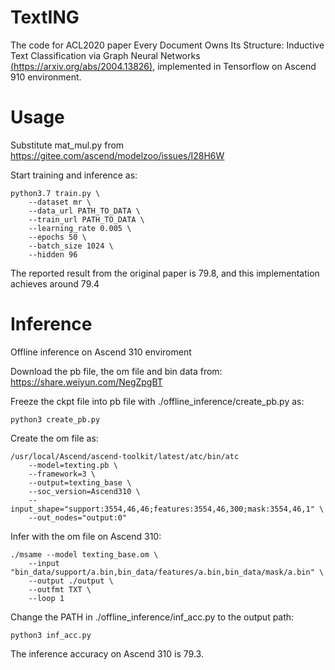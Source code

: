 # TextING

The code for ACL2020 paper Every Document Owns Its Structure: Inductive Text Classification via Graph Neural Networks [(https://arxiv.org/abs/2004.13826)](https://arxiv.org/abs/2004.13826), implemented in Tensorflow on Ascend 910 environment.

# Usage 

Substitute mat_mul.py from https://gitee.com/ascend/modelzoo/issues/I28H6W

Start training and inference as:

```
python3.7 train.py \
	--dataset mr \
	--data_url PATH_TO_DATA \
	--train_url PATH_TO_DATA \
	--learning_rate 0.005 \
	--epochs 50 \
	--batch_size 1024 \
	--hidden 96
```

The reported result from the original paper is 79.8, and this implementation achieves around 79.4

# Inference

Offline inference on Ascend 310 enviroment

Download the pb file, the om file and bin data from: https://share.weiyun.com/NegZpgBT

Freeze the ckpt file into pb file with ./offline_inference/create_pb.py as:

```
python3 create_pb.py
```

Create the om file as:

```
/usr/local/Ascend/ascend-toolkit/latest/atc/bin/atc 
	--model=texting.pb \
	--framework=3 \
	--output=texting_base \
	--soc_version=Ascend310 \
	--input_shape="support:3554,46,46;features:3554,46,300;mask:3554,46,1" \
	--out_nodes="output:0"
```

Infer with the om file on Ascend 310:

```
./msame	--model texting_base.om \
	--input "bin_data/support/a.bin,bin_data/features/a.bin,bin_data/mask/a.bin" \
	--output ./output \
	--outfmt TXT \
	--loop 1
```

Change the PATH in ./offline_inference/inf_acc.py to the output path:

```
python3 inf_acc.py
```

The inference accuracy on Ascend 310 is 79.3.
